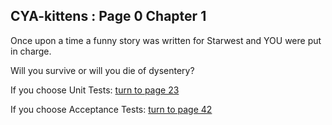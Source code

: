 ## CYA-kittens : Page 0 Chapter 1

Once upon a time a funny story was written for Starwest and YOU were put in charge. 

Will you survive or will you die of dysentery?


If you choose Unit Tests: [turn to page 23](../page-23/README.md)

If you choose Acceptance Tests: [turn to page 42](../page-42/README.md)
